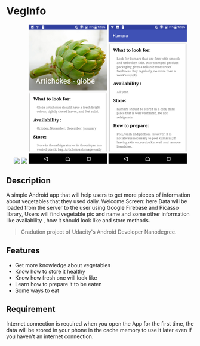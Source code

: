 # VegInfo


<p align="center">
 <img src="/screenshoot/screenshoot-1.gif" width="210"> <img src="/screenshoot/screenshoot-2.png" width="210">  <img src="/screenshoot/screenshoot-3.png" width="210">
<img src="/screenshoot/screenshoot-4.png" width="210"></p>
 
## Description

A simple Android app that will help users to get more pieces of information about vegetables that they used daily.
Welcome Screen: here Data will be loaded from the server to the user using Google Firebase and Picasso library, 
Users will find vegetable pic and name and some other information like availability , how it should look like and store methods.
 
>Gradution project of Udacity's Android Developer Nanodegree.

## Features
<ul>
<li> Get more knowledge about vegetables</li>
<li> Know how to store it healthy</li>
<li> Know how fresh one will look like</li>
<li> Learn how to prepare it to be eaten</li>
<li> Some ways to eat</li></ul>



## Requirement

Internet connection is required when you open the App for the first time, the data will be stored in your phone in the cache memory to use it later even if you haven't an internet connection.
